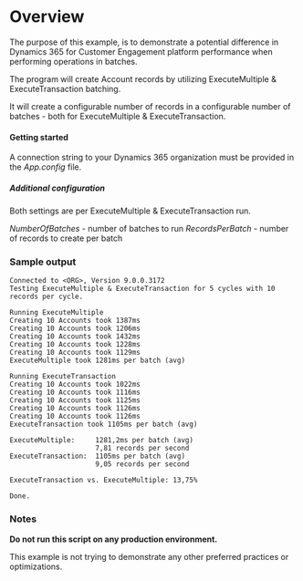 # Overview #

The purpose of this example, is to demonstrate a potential difference in Dynamics 365 for Customer Engagement platform performance when performing operations in batches.

The program will create Account records by utilizing ExecuteMultiple & ExecuteTransaction batching.

It will create a configurable number of records in a configurable number of batches - both for ExecuteMultiple & ExecuteTransaction.

#### Getting started

A connection string to your Dynamics 365 organization must be provided in the *App.config* file.

##### Additional configuration
Both settings are per ExecuteMultiple & ExecuteTransaction run.

*NumberOfBatches* - number of batches to run
*RecordsPerBatch* - number of records to create per batch

### Sample output

```shell
Connected to <ORG>, Version 9.0.0.3172
Testing ExecuteMultiple & ExecuteTransaction for 5 cycles with 10 records per cycle.

Running ExecuteMultiple
Creating 10 Accounts took 1387ms
Creating 10 Accounts took 1206ms
Creating 10 Accounts took 1432ms
Creating 10 Accounts took 1228ms
Creating 10 Accounts took 1129ms
ExecuteMultiple took 1281ms per batch (avg)

Running ExecuteTransaction
Creating 10 Accounts took 1022ms
Creating 10 Accounts took 1116ms
Creating 10 Accounts took 1125ms
Creating 10 Accounts took 1126ms
Creating 10 Accounts took 1126ms
ExecuteTransaction took 1105ms per batch (avg)

ExecuteMultiple:     1281,2ms per batch (avg)
                     7,81 records per second
ExecuteTransaction:  1105ms per batch (avg)
                     9,05 records per second

ExecuteTransaction vs. ExecuteMultiple: 13,75%

Done.
```

### Notes

**Do not run this script on any production environment.**

This example is not trying to demonstrate any other preferred practices or optimizations.